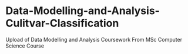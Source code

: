 # Data-Modelling-and-Analysis-Culitvar-Classification
Upload of Data Modelling and Analysis Coursework From MSc Computer Science Course
